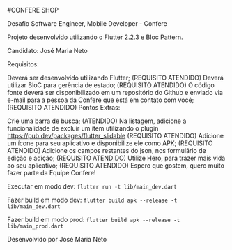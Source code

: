 #CONFERE SHOP

Desafio Software Engineer, Mobile Developer - Confere

Projeto desenvolvido utilizando o Flutter 2.2.3 e Bloc Pattern.

Candidato: José Maria Neto

Requisitos:

Deverá ser desenvolvido utilizando Flutter; (REQUISITO ATENDIDO)
Deverá utilizar BloC para gerência de estado; (REQUISITO ATENDIDO)
O código fonte deverá ser disponibilizado em um repositório do Github e enviado via e-mail para a pessoa da Confere que está em contato com você; (REQUISITO ATENDIDO)
Pontos Extras:

Crie uma barra de busca; (ATENDIDO)
Na listagem, adicione a funcionalidade de excluir um item utilizando o plugin https://pub.dev/packages/flutter_slidable (REQUISITO ATENDIDO)
Adicione um ícone para seu aplicativo e disponibilize ele como APK; (REQUISITO ATENDIDO)
Adicione os campos restantes do json, nos formulário de edição e adição; (REQUISITO ATENDIDO)
Utilize Hero, para trazer mais vida ao seu aplicativo; (REQUISITO ATENDIDO)
Espero que gostem, quero muito fazer parte da Equipe Confere!


Executar em modo dev: `flutter run -t lib/main_dev.dart`

Fazer build em modo dev: `flutter build apk --release -t lib/main_dev.dart`

Fazer build em modo prod: `flutter build apk --release -t lib/main_prod.dart`


Desenvolvido por José Maria Neto
